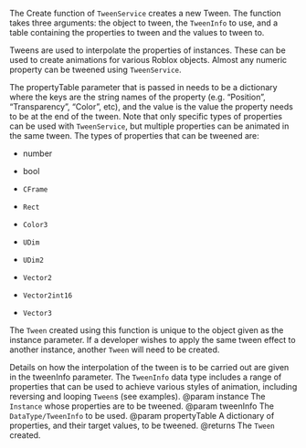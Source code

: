 The Create function of `TweenService` creates a new Tween. The function takes three arguments: the object to tween, the `TweenInfo` to use, and a table containing the properties to tween and the values to tween to.

Tweens are used to interpolate the properties of instances. These can be used to create animations for various Roblox objects. Almost any numeric property can be tweened using `TweenService`.

The propertyTable parameter that is passed in needs to be a dictionary where the keys are the string names of the property (e.g. “Position”, “Transparency”, “Color”, etc), and the value is the value the property needs to be at the end of the tween. Note that only specific types of properties can be used with `TweenService`, but multiple properties can be animated in the same tween. The types of properties that can be tweened are:

 - number

 - bool

 - `CFrame`

 - `Rect`

 - `Color3`

 - `UDim`

 - `UDim2`

 - `Vector2`

 - `Vector2int16`

 - `Vector3`

The `Tween` created using this function is unique to the object given as the instance parameter. If a developer wishes to apply the same tween effect to another instance, another `Tween` will need to be created.

Details on how the interpolation of the tween is to be carried out are given in the tweenInfo parameter. The `TweenInfo` data type includes a range of properties that can be used to achieve various styles of animation, including reversing and looping `Tween`s (see examples).
@param instance The `Instance` whose properties are to be tweened.
@param tweenInfo The `DataType/TweenInfo` to be used.
@param propertyTable A dictionary of properties, and their target values, to be tweened.
@returns The `Tween` created.